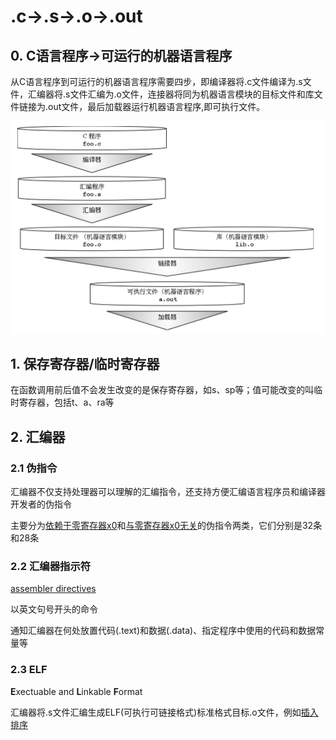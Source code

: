 # .c->.s->.o->.out

## 0. C语言程序->可运行的机器语言程序

从C语言程序到可运行的机器语言程序需要四步，即编译器将.c文件编译为.s文件，汇编器将.s文件汇编为.o文件，连接器将同为机器语言模块的目标文件和库文件链接为.out文件，最后加载器运行机器语言程序,即可执行文件。

![1726380439755](image/03_c-s-o-out/c-s-o-out.png)

## 1. 保存寄存器/临时寄存器

在函数调用前后值不会发生改变的是保存寄存器，如s、sp等；值可能改变的叫临时寄存器，包括t、a、ra等

## 2. 汇编器

### 2.1 伪指令

汇编器不仅支持处理器可以理解的汇编指令，还支持方便汇编语言程序员和编译器开发者的伪指令

主要分为[依赖于零寄存器x0](image/03_c-s-o-out/pseudoinstructions-x0yes.png)和[与零寄存器x0无关](image/03_c-s-o-out/pseudoinstructions-x0no.png)的伪指令两类，它们分别是32条和28条

### 2.2 汇编器指示符

[assembler directives](image/03_c-s-o-out/assembler-directives.png)

以英文句号开头的命令

通知汇编器在何处放置代码(.text)和数据(.data)、指定程序中使用的代码和数据常量等

### 2.3 ELF

**E**xectuable and **L**inkable **F**ormat

汇编器将.s文件汇编生成ELF(可执行可链接格式)标准格式目标.o文件，例如[插入排序](image/03_c-s-o-out/insert_sort.png)
